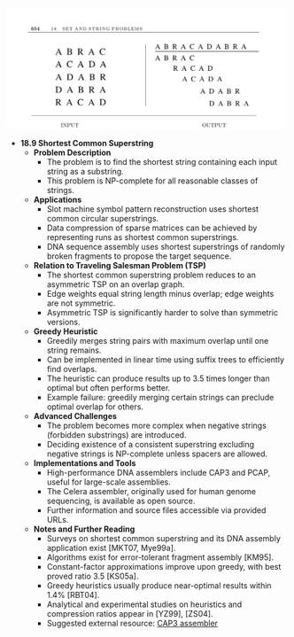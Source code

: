 ![ADM-ch18-strings-shortest-common-superstring](ADM-ch18-strings-shortest-common-superstring.best.png)

- **18.9 Shortest Common Superstring**
  - **Problem Description**
    - The problem is to find the shortest string containing each input string as a substring.
    - This problem is NP-complete for all reasonable classes of strings.
  - **Applications**
    - Slot machine symbol pattern reconstruction uses shortest common circular superstrings.
    - Data compression of sparse matrices can be achieved by representing runs as shortest common superstrings.
    - DNA sequence assembly uses shortest superstrings of randomly broken fragments to propose the target sequence.
  - **Relation to Traveling Salesman Problem (TSP)**
    - The shortest common superstring problem reduces to an asymmetric TSP on an overlap graph.
    - Edge weights equal string length minus overlap; edge weights are not symmetric.
    - Asymmetric TSP is significantly harder to solve than symmetric versions.
  - **Greedy Heuristic**
    - Greedily merges string pairs with maximum overlap until one string remains.
    - Can be implemented in linear time using suffix trees to efficiently find overlaps.
    - The heuristic can produce results up to 3.5 times longer than optimal but often performs better.
    - Example failure: greedily merging certain strings can preclude optimal overlap for others.
  - **Advanced Challenges**
    - The problem becomes more complex when negative strings (forbidden substrings) are introduced.
    - Deciding existence of a consistent superstring excluding negative strings is NP-complete unless spacers are allowed.
  - **Implementations and Tools**
    - High-performance DNA assemblers include CAP3 and PCAP, useful for large-scale assemblies.
    - The Celera assembler, originally used for human genome sequencing, is available as open source.
    - Further information and source files accessible via provided URLs.
  - **Notes and Further Reading**
    - Surveys on shortest common superstring and its DNA assembly application exist [MKT07, Mye99a].
    - Algorithms exist for error-tolerant fragment assembly [KM95].
    - Constant-factor approximations improve upon greedy, with best proved ratio 3.5 [KS05a].
    - Greedy heuristics usually produce near-optimal results within 1.4% [RBT04].
    - Analytical and experimental studies on heuristics and compression ratios appear in [YZ99], [ZS04].
    - Suggested external resource: [CAP3 assembler](http://seq.cs.iastate.edu/)
